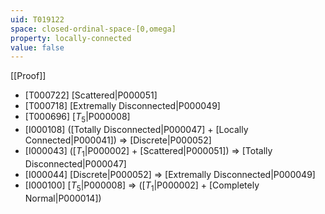 ```yaml
---
uid: T019122
space: closed-ordinal-space-[0,omega]
property: locally-connected
value: false
---
```

[[Proof]]

* [T000722] [Scattered|P000051]
* [T000718] [Extremally Disconnected|P000049]
* [T000696] [$T_5$|P000008]
* [I000108] ([Totally Disconnected|P000047] + [Locally Connected|P000041]) => [Discrete|P000052]
* [I000043] ([$T_1$|P000002] + [Scattered|P000051]) => [Totally Disconnected|P000047]
* [I000044] [Discrete|P000052] => [Extremally Disconnected|P000049]
* [I000100] [$T_5$|P000008] => ([$T_1$|P000002] + [Completely Normal|P000014])

